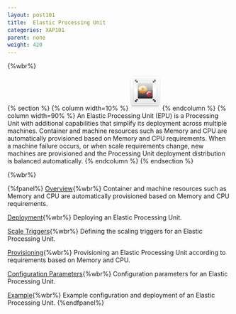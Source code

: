 ```yaml
---
layout: post101
title:  Elastic Processing Unit
categories: XAP101
parent: none
weight: 420
---
```


{%wbr%}

{% section %}
{% column width=10% %}
![counter-logo.jpg](/attachment_files/subject/elastic.png)
{% endcolumn %}
{% column width=90% %}
An Elastic Processing Unit (EPU) is a Processing Unit with additional capabilities that simplify its deployment across multiple machines. Container and machine resources such as Memory and CPU are automatically provisioned based on Memory and CPU requirements.
When a machine failure occurs, or when scale requirements change, new machines are provisioned and the Processing Unit deployment distribution is balanced automatically.
{% endcolumn %}
{% endsection %}


{%wbr%}


{%fpanel%}
[Overview](./elastic-processing-unit.html){%wbr%}
Container and machine resources such as Memory and CPU are automatically provisioned based on Memory and CPU requirements.

[Deployment](./elastic-processing-unit-deploy.html){%wbr%}
Deploying an Elastic Processing Unit.

[Scale Triggers](./elastic-processing-unit-trigger.html){%wbr%}
Defining the scaling triggers for an Elastic Processing Unit.

[Provisioning](./elastic-processing-unit-provisioning.html){%wbr%}
Provisioning an Elastic Processing Unit according to requirements based on Memory and CPU.

[Configuration Parameters](./elastic-processing-unit-properties.html){%wbr%}
Configuration parameters for an Elastic Processing Unit.

[Example](./elastic-processing-unit-example.html){%wbr%}
Example configuration and deployment of an Elastic Processing Unit.
{%endfpanel%}

<br>



